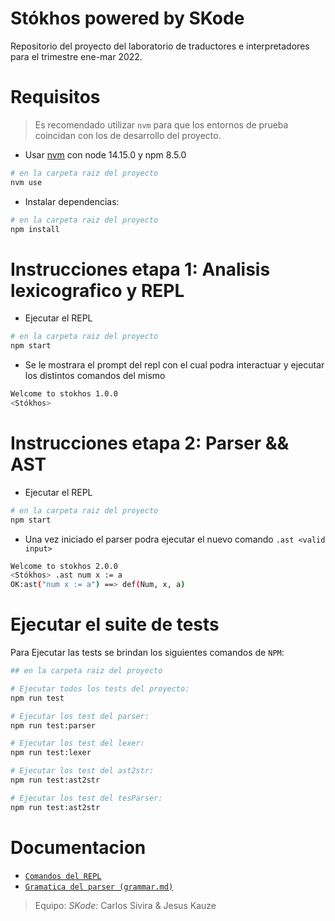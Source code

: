 # Stókhos powered by SKode

Repositorio del proyecto del laboratorio de traductores e interpretadores para el trimestre ene-mar 2022.


# Requisitos

> Es recomendado utilizar `nvm` para que los entornos de prueba coincidan con los de desarrollo del proyecto.

- Usar [nvm](https://github.com/nvm-sh/nvm) con node 14.15.0 y npm 8.5.0 
```sh
# en la carpeta raiz del proyecto 
nvm use 
```
- Instalar dependencias:
```sh
# en la carpeta raiz del proyecto 
npm install
```

# Instrucciones etapa 1: Analisis lexicografico y REPL

- Ejecutar el REPL
```sh
# en la carpeta raiz del proyecto 
npm start
```

- Se le mostrara el prompt del repl con el cual podra interactuar y ejecutar los distintos comandos del mismo
```sh
Welcome to stokhos 1.0.0
<Stókhos>
```

# Instrucciones etapa 2: Parser && AST

- Ejecutar el REPL
```sh
# en la carpeta raiz del proyecto 
npm start
```

- Una vez iniciado el parser podra ejecutar el nuevo comando `.ast <valid input>`
```sh
Welcome to stokhos 2.0.0
<Stókhos> .ast num x := a
OK:ast("num x := a") ==> def(Num, x, a)
```

#  Ejecutar el suite de tests

Para Ejecutar las tests se brindan los siguientes comandos de `NPM`:
```sh
## en la carpeta raiz del proyecto 

# Ejecutar todos los tests del proyecto:
npm run test

# Ejecutar los test del parser:
npm run test:parser

# Ejecutar los test del lexer:
npm run test:lexer

# Ejecutar los test del ast2str:
npm run test:ast2str

# Ejecutar los test del tesParser:
npm run test:ast2str
```

# Documentacion

 - [`Comandos del REPL`](src/lib/repl/README.md)
 - [`Gramatica del parser (grammar.md)`](src/lib/vm/parser/GRAMMAR.md)


> Equipo: _SKode:_ Carlos Sivira & Jesus Kauze
